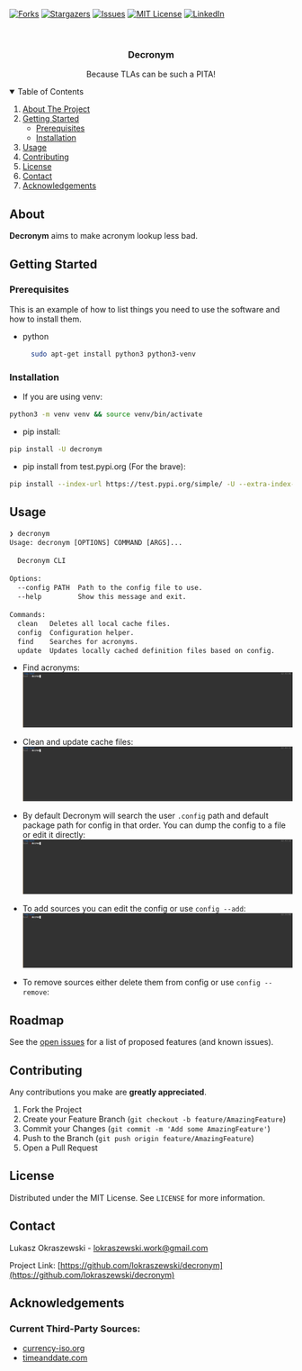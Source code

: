 <!-- PROJECT SHIELDS -->
[![Forks][forks-shield]][forks-url]
[![Stargazers][stars-shield]][stars-url]
[![Issues][issues-shield]][issues-url]
[![MIT License][license-shield]][license-url]
[![LinkedIn][linkedin-shield]][linkedin-url]



<!-- PROJECT LOGO -->
<br />
<p align="center">
  <!-- TODO: Get a logo
   <a href="">
    <img src="images/logo.png" alt="Logo" width="80" height="80">
  </a> -->

  <h3 align="center">Decronym</h3>

  <p align="center">
    Because TLAs can be such a PITA!
  </p>
</p>



<!-- TABLE OF CONTENTS -->
<details open="open">
  <summary>Table of Contents</summary>
  <ol>
    <li>
      <a href="#about-the-project">About The Project</a>
    </li>
    <li>
      <a href="#getting-started">Getting Started</a>
      <ul>
        <li><a href="#prerequisites">Prerequisites</a></li>
        <li><a href="#installation">Installation</a></li>
      </ul>
    </li>
    <li><a href="#usage">Usage</a></li>
    <li><a href="#contributing">Contributing</a></li>
    <li><a href="#license">License</a></li>
    <li><a href="#contact">Contact</a></li>
    <li><a href="#acknowledgements">Acknowledgements</a></li>
  </ol>
</details>



<!-- ABOUT THE PROJECT -->
## About
**Decronym** aims to make acronym lookup less bad. 


<!-- GETTING STARTED -->
## Getting Started
### Prerequisites

This is an example of how to list things you need to use the software and how to install them.
* python
  ```sh
    sudo apt-get install python3 python3-venv
  ```

### Installation
* If you are using venv:
```sh
python3 -m venv venv && source venv/bin/activate
```

* pip install:
```sh
pip install -U decronym
```

* pip install from test.pypi.org (For the brave):
```sh
pip install --index-url https://test.pypi.org/simple/ -U --extra-index-url https://pypi.org/simple decronym
```


<!-- USAGE EXAMPLES -->
## Usage
```
❯ decronym
Usage: decronym [OPTIONS] COMMAND [ARGS]...

  Decronym CLI

Options:
  --config PATH  Path to the config file to use.
  --help         Show this message and exit.

Commands:
  clean   Deletes all local cache files.
  config  Configuration helper.
  find    Searches for acronyms.
  update  Updates locally cached definition files based on config.
```
* Find acronyms:
![](https://raw.githubusercontent.com/lokraszewski/decronym/main/docs/gif/find_dma_gmt.mp4.gif)

* Clean and update cache files:
![](https://raw.githubusercontent.com/lokraszewski/decronym/main/docs/gif/clean_update.mp4.gif)

* By default Decronym will search the user `.config` path and default package path for config in that order. You can dump the config to a file or edit it directly:
![](https://raw.githubusercontent.com/lokraszewski/decronym/main/docs/gif/config_dump_edit.mp4.gif)

* To add sources you can edit the config or use `config --add`:
![](https://raw.githubusercontent.com/lokraszewski/decronym/main/docs/gif/add_source.mp4.gif)


* To remove sources either delete them from config or use `config --remove`:

<!-- ROADMAP -->
## Roadmap
See the [open issues](https://github.com/lokraszewski/decronym/issues) for a list of proposed features (and known issues).



<!-- CONTRIBUTING -->
## Contributing
Any contributions you make are **greatly appreciated**.

1. Fork the Project
2. Create your Feature Branch (`git checkout -b feature/AmazingFeature`)
3. Commit your Changes (`git commit -m 'Add some AmazingFeature'`)
4. Push to the Branch (`git push origin feature/AmazingFeature`)
5. Open a Pull Request



<!-- LICENSE -->
## License
Distributed under the MIT License. See `LICENSE` for more information.



<!-- CONTACT -->
## Contact
Lukasz Okraszewski  - lokraszewski.work@gmail.com

Project Link: [https://github.com/lokraszewski/decronym](https://github.com/lokraszewski/decronym)


<!-- ACKNOWLEDGEMENTS -->
## Acknowledgements
### Current Third-Party Sources:
* [currency-iso.org](https://www.currency-iso.org)
* [timeanddate.com](https://www.timeanddate.com/time/zones/)



<!-- MARKDOWN LINKS & IMAGES -->
<!-- https://www.markdownguide.org/basic-syntax/#reference-style-links -->
[forks-shield]: https://img.shields.io/github/forks/lokraszewski/decronym.svg?style=for-the-badge
[forks-url]: https://github.com/lokraszewski/decronym/network/members
[stars-shield]: https://img.shields.io/github/stars/lokraszewski/decronym.svg?style=for-the-badge
[stars-url]: https://github.com/lokraszewski/decronym/stargazers
[issues-shield]: https://img.shields.io/github/issues/lokraszewski/decronym.svg?style=for-the-badge
[issues-url]: https://github.com/lokraszewski/decronym/issues
[license-shield]: https://img.shields.io/github/license/lokraszewski/decronym.svg?style=for-the-badge
[license-url]: https://github.com/lokraszewski/decronym/main/LICENSE
[linkedin-shield]: https://img.shields.io/badge/-LinkedIn-black.svg?style=for-the-badge&logo=linkedin&colorB=555
[linkedin-url]: https://www.linkedin.com/in/lukasz-okraszewski-5511b4a6/?originalSubdomain=uk
[product-screenshot]: images/screenshot.png